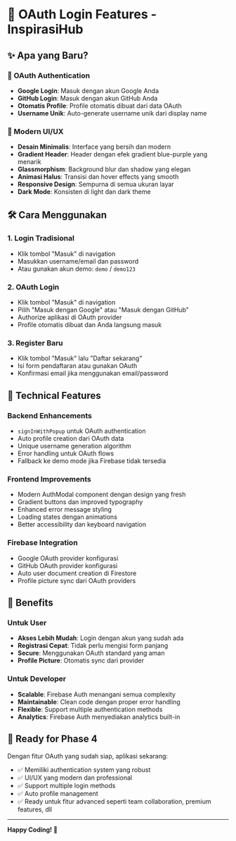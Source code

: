 # 🔐 OAuth Login Features - InspirasiHub

## ✨ Apa yang Baru?

### 🚀 OAuth Authentication
- **Google Login**: Masuk dengan akun Google Anda
- **GitHub Login**: Masuk dengan akun GitHub Anda  
- **Otomatis Profile**: Profile otomatis dibuat dari data OAuth
- **Username Unik**: Auto-generate username unik dari display name

### 🎨 Modern UI/UX
- **Desain Minimalis**: Interface yang bersih dan modern
- **Gradient Header**: Header dengan efek gradient blue-purple yang menarik
- **Glassmorphism**: Background blur dan shadow yang elegan
- **Animasi Halus**: Transisi dan hover effects yang smooth
- **Responsive Design**: Sempurna di semua ukuran layar
- **Dark Mode**: Konsisten di light dan dark theme

## 🛠️ Cara Menggunakan

### 1. Login Tradisional
- Klik tombol "Masuk" di navigation
- Masukkan username/email dan password
- Atau gunakan akun demo: `demo` / `demo123`

### 2. OAuth Login
- Klik tombol "Masuk" di navigation  
- Pilih "Masuk dengan Google" atau "Masuk dengan GitHub"
- Authorize aplikasi di OAuth provider
- Profile otomatis dibuat dan Anda langsung masuk

### 3. Register Baru
- Klik tombol "Masuk" lalu "Daftar sekarang"
- Isi form pendaftaran atau gunakan OAuth
- Konfirmasi email jika menggunakan email/password

## 🔧 Technical Features

### Backend Enhancements
- `signInWithPopup` untuk OAuth authentication
- Auto profile creation dari OAuth data
- Unique username generation algorithm
- Error handling untuk OAuth flows
- Fallback ke demo mode jika Firebase tidak tersedia

### Frontend Improvements  
- Modern AuthModal component dengan design yang fresh
- Gradient buttons dan improved typography
- Enhanced error message styling
- Loading states dengan animations
- Better accessibility dan keyboard navigation

### Firebase Integration
- Google OAuth provider konfigurasi
- GitHub OAuth provider konfigurasi  
- Auto user document creation di Firestore
- Profile picture sync dari OAuth providers

## 🎯 Benefits

### Untuk User
- **Akses Lebih Mudah**: Login dengan akun yang sudah ada
- **Registrasi Cepat**: Tidak perlu mengisi form panjang
- **Secure**: Menggunakan OAuth standard yang aman
- **Profile Picture**: Otomatis sync dari provider

### Untuk Developer
- **Scalable**: Firebase Auth menangani semua complexity
- **Maintainable**: Clean code dengan proper error handling
- **Flexible**: Support multiple authentication methods
- **Analytics**: Firebase Auth menyediakan analytics built-in

## 🚀 Ready for Phase 4

Dengan fitur OAuth yang sudah siap, aplikasi sekarang:
- ✅ Memiliki authentication system yang robust
- ✅ UI/UX yang modern dan professional  
- ✅ Support multiple login methods
- ✅ Auto profile management
- ✅ Ready untuk fitur advanced seperti team collaboration, premium features, dll

---

**Happy Coding! 🎉**
